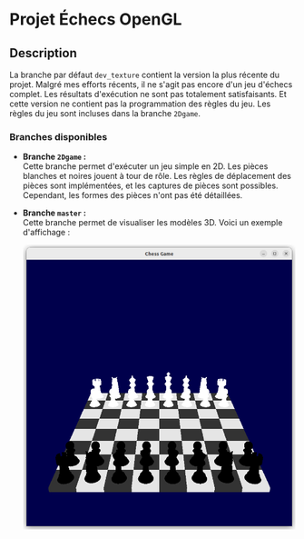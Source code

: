 # Projet Échecs OpenGL

## Description

La branche par défaut `dev_texture` contient la version la plus récente du projet. Malgré mes efforts récents, il ne s'agit pas encore d'un jeu d'échecs complet. Les résultats d'exécution ne sont pas totalement satisfaisants. Et cette version ne contient pas la programmation des règles du jeu. Les règles du jeu sont incluses dans la branche `2Dgame`.

### Branches disponibles

- **Branche `2Dgame` :**  
  Cette branche permet d'exécuter un jeu simple en 2D. Les pièces blanches et noires jouent à tour de rôle. Les règles de déplacement des pièces sont implémentées, et les captures de pièces sont possibles. Cependant, les formes des pièces n'ont pas été détaillées.

- **Branche `master` :**  
  Cette branche permet de visualiser les modèles 3D. Voici un exemple d'affichage :

  
  ![OpenGL Chess](ressources/Chess3D.png "Visualisation en 3D")
